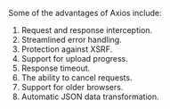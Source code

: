 
Some of the advantages of Axios include:

1. Request and response interception.
2. Streamlined error handling.
3. Protection against XSRF.
4. Support for upload progress.
5. Response timeout.
6. The ability to cancel requests.
7. Support for older browsers.
8. Automatic JSON data transformation.
